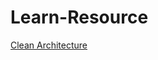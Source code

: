 # Learn-Resource
[Clean Architecture](https://github.com/MohammadAsgharian/Learn-Resource/blob/main/resources/architectures/clean-architecture.md)
